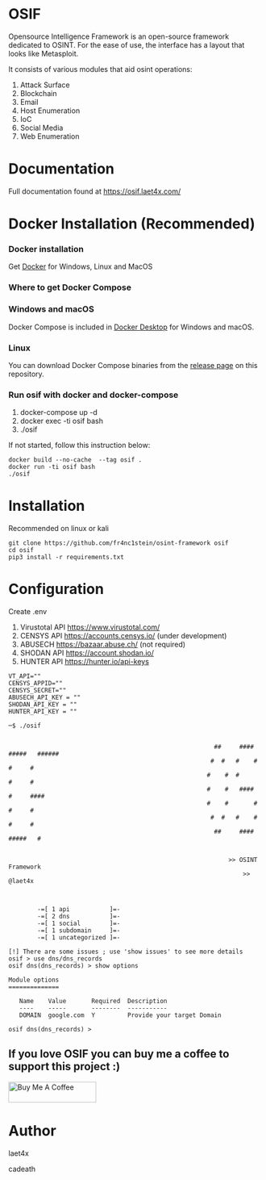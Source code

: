 # OSIF 
Opensource Intelligence Framework is an open-source framework dedicated to OSINT. For the ease of use, the interface has a layout that looks like Metasploit.

It consists of various modules that aid osint operations:
1. Attack Surface
2. Blockchain
3. Email
4. Host Enumeration
5. IoC
6. Social Media
7. Web Enumeration

# Documentation
Full documentation found at https://osif.laet4x.com/

# Docker Installation (Recommended)

### Docker installation
Get [Docker](https://docs.docker.com/get-docker/)
for Windows, Linux and MacOS

### Where to get Docker Compose
### Windows and macOS
Docker Compose is included in
[Docker Desktop](https://www.docker.com/products/docker-desktop)
for Windows and macOS.

### Linux
You can download Docker Compose binaries from the
[release page](https://github.com/docker/compose/releases) on this repository.

### Run osif with docker and docker-compose
1. docker-compose up -d
2. docker exec -ti osif bash
3. ./osif

If not started, follow this instruction below:
```
docker build --no-cache  --tag osif .
docker run -ti osif bash
./osif
```



# Installation
Recommended on linux or kali
```
git clone https://github.com/fr4nc1stein/osint-framework osif
cd osif
pip3 install -r requirements.txt
```

# Configuration

Create .env
1. Virustotal API https://www.virustotal.com/
2. CENSYS API https://accounts.censys.io/ (under development)
3. ABUSECH https://bazaar.abuse.ch/ (not required)
4. SHODAN API https://account.shodan.io/
5. HUNTER API https://hunter.io/api-keys
```
VT_API=""
CENSYS_APPID=""
CENSYS_SECRET=""
ABUSECH_API_KEY = ""
SHODAN_API_KEY = ""
HUNTER_API_KEY = ""
```



```
─$ ./osif


                                                         ##     ####   #####   ######
                                                        #  #   #    #    #     #
                                                       #    #  #         #     #
                                                       #    #   ####     #     ####
                                                       #    #       #    #     #
                                                        #  #   #    #    #     #
                                                         ##     ####   #####   #

            
                                                             >> OSINT Framework                                                            
                                                                 >> @laet4x                                                                
                                                                                                                                           
 

        -=[ 1 api           ]=-
        -=[ 2 dns           ]=-
        -=[ 1 social        ]=-
        -=[ 1 subdomain     ]=-
        -=[ 1 uncategorized ]=-

[!] There are some issues ; use 'show issues' to see more details
osif > use dns/dns_records                                                                                                                 
osif dns(dns_records) > show options                                                                                                       

Module options
==============

   Name    Value       Required  Description                
   ----    -----       --------  -----------                
   DOMAIN  google.com  Y         Provide your target Domain 

osif dns(dns_records) > 
```
## If you love OSIF you can buy me a coffee to support this project :)
 <a href="https://www.buymeacoffee.com/laet4x" target="_blank"><img src="https://cdn.buymeacoffee.com/buttons/default-orange.png" alt="Buy Me A Coffee" height="41" width="174"></a>

# Author
laet4x

cadeath